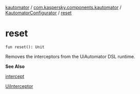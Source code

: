[kautomator](../../index.md) / [com.kaspersky.components.kautomator](../index.md) / [KautomatorConfigurator](index.md) / [reset](./reset.md)

# reset

`fun reset(): Unit`

Removes the interceptors from the UiAutomator DSL runtime.

**See Also**

[intercept](intercept.md)

[UiInterceptor](../../com.kaspersky.components.kautomator.intercept.base/-ui-interceptor/index.md)


